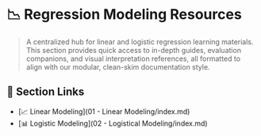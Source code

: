 

# 📉 Regression Modeling Resources

> A centralized hub for linear and logistic regression learning materials. This section provides quick access to in-depth guides, evaluation companions, and visual interpretation references, all formatted to align with our modular, clean-skim documentation style.


## 📂 Section Links

- [📈 Linear Modeling](01 - Linear Modeling/index.md)
- [📊 Logistic Modeling](02 - Logistical Modeling/index.md)
